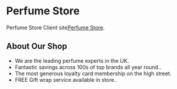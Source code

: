 # Perfume Store

Perfume Store Client site[Perfume Store](https://fragrancy-3e63e.web.app/).

## About Our Shop

<ul>
    <li>We are the leading perfume experts in the UK.</li>
    <li>Fantastic savings across 100s of top brands all year round..</li>
    <li>The most generous loyalty card membership on the high street.</li>
    <li>FREE Gift wrap service available in store..</li>
</ul>
